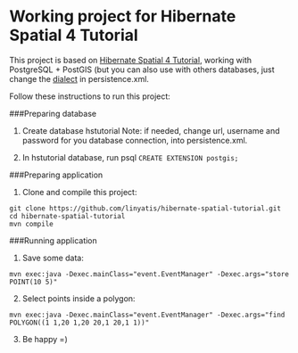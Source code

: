 Working project for Hibernate Spatial 4 Tutorial 
================================================

This project is based on [Hibernate Spatial 4 Tutorial][1], working with PostgreSQL + PostGIS (but you can also use with others databases, just change the [dialect][2] in persistence.xml.

Follow these instructions to run this project:

###Preparing database
1. Create database hstutorial
Note: if needed, change url, username and password for you database connection, into persistence.xml.

2. In hstutorial database, run psql `CREATE EXTENSION postgis;`

###Preparing application
1. Clone and compile this project: 
```
git clone https://github.com/linyatis/hibernate-spatial-tutorial.git
cd hibernate-spatial-tutorial
mvn compile
```

###Running application
1. Save some data:  
```
mvn exec:java -Dexec.mainClass="event.EventManager" -Dexec.args="store POINT(10 5)"
```
2. Select points inside a polygon:  
```
mvn exec:java -Dexec.mainClass="event.EventManager" -Dexec.args="find POLYGON((1 1,20 1,20 20,1 20,1 1))"
```
3. Be happy =)

[1]: http://www.hibernatespatial.org/documentation/02-Tutorial/01-tutorial4/
[2]: http://www.hibernatespatial.org/documentation/03-dialects/01-overview/
